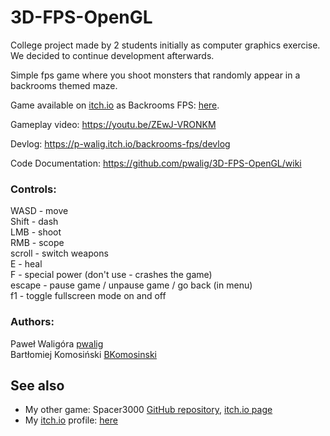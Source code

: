 # 3D-FPS-OpenGL

College project made by 2 students initially as computer graphics exercise. We decided to continue development afterwards.

Simple fps game where you shoot monsters that randomly appear in a backrooms themed maze.

Game available on [itch.io](https://itch.io/) as Backrooms FPS: [here](https://p-walig.itch.io/backrooms-fps "Backrooms FPS").

Gameplay video: https://youtu.be/ZEwJ-VRONKM

Devlog: https://p-walig.itch.io/backrooms-fps/devlog

Code Documentation: https://github.com/pwalig/3D-FPS-OpenGL/wiki

### Controls:  
WASD - move  
Shift - dash  
LMB - shoot  
RMB - scope  
scroll - switch weapons  
E - heal  
F - special power (don't use - crashes the game)  
escape - pause game / unpause game / go back (in menu)  
f1 - toggle fullscreen mode on and off

### Authors:  
Paweł Waligóra [pwalig](https://github.com/pwalig)  
Bartłomiej Komosiński [BKomosinski](https://github.com/BKomosinski)

## See also
* My other game: Spacer3000 [GitHub repository](https://github.com/pwalig/Spacer3000), [itch.io page](https://p-walig.itch.io/spacer-3000)
* My [itch.io](https://itch.io/) profile: [here](https://p-walig.itch.io "Paweł Waligóra")
